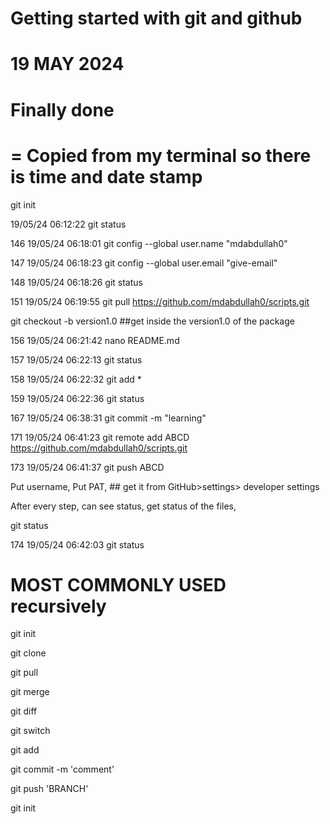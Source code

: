 Getting started with git and github
===========

19 MAY 2024
=============

Finally done
===============

=
Copied from my terminal so there is time and date stamp
=

git init

19/05/24 06:12:22 git status

  146  19/05/24 06:18:01 git config --global user.name "mdabdullah0"

  147  19/05/24 06:18:23 git config --global user.email "give-email"

  148  19/05/24 06:18:26 git status

  151  19/05/24 06:19:55 git pull https://github.com/mdabdullah0/scripts.git

git checkout -b version1.0 ##get inside the version1.0 of the package


  156  19/05/24 06:21:42 nano README.md

  157  19/05/24 06:22:13 git status

  158  19/05/24 06:22:32 git add *

  159  19/05/24 06:22:36 git status

  167  19/05/24 06:38:31 git commit -m "learning"

  171  19/05/24 06:41:23 git remote add ABCD https://github.com/mdabdullah0/scripts.git

  173  19/05/24 06:41:37 git push ABCD

Put username,
Put PAT, ## get it from GitHub>settings> developer settings

After every step, can see status, get status of the files,

git status


  174  19/05/24 06:42:03 git status



MOST COMMONLY USED recursively
==================

git init

git clone 

git pull

git merge

git diff

git switch

git add

git commit -m 'comment'

git push 'BRANCH'

git init 

